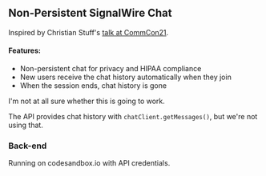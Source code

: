 ## Non-Persistent SignalWire Chat

Inspired by Christian Stuff's [talk at CommCon21](https://2021.commcon.xyz/talks/your-state-is-my-state-and-my-state-is-your-state-a-tale-of-webrtc-chat-history-and-shared-p2p-state).

#### Features:
- Non-persistent chat for privacy and HIPAA compliance
- New users receive the chat history automatically when they join
- When the session ends, chat history is gone

I'm not at all sure whether this is going to work.

The API provides chat history with `chatClient.getMessages()`, but we're not using that.


### Back-end
Running on codesandbox.io with API credentials.


